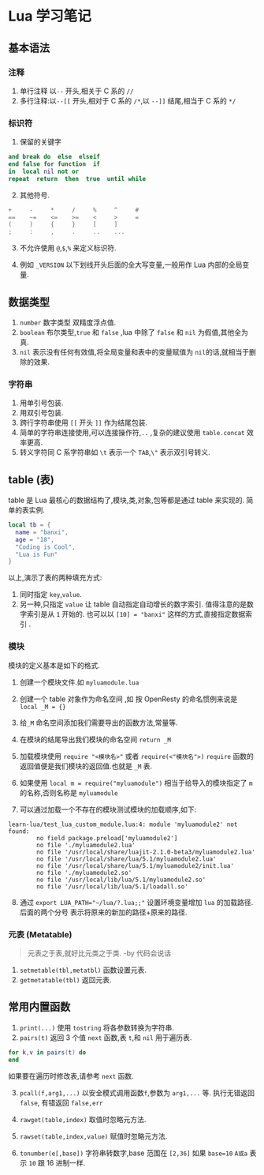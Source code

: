 # Lua 学习笔记

## 基本语法

### 注释

1. 单行注释 以`--` 开头,相关于 C 系的 `//`
2. 多行注释:以`--[[` 开头,相对于 C 系的 `/*`,以 `--]]` 结尾,相当于 C 系的 `*/`

### 标识符

1. 保留的关键字

```lua
and break do  else  elseif
end false for function  if
in  local nil not or
repeat  return  then  true  until while
```

2. 其他符号.

```lua
+     -     *     /     %     ^     #
==    ~=    <=    >=    <     >     =
(     )     {     }     [     ]
;     :     ,     .     ..    ...
```

3. 不允许使用 `@`,`$`,`%` 来定义标识符.

4. 例如 `_VERSION` 以下划线开头后面的全大写变量,一般用作 Lua 内部的全局变量.

## 数据类型

1. `number` 数字类型 双精度浮点值.
2. `boolean` 布尔类型,`true` 和 `false` ,lua 中除了 `false` 和 `nil` 为假值,其他全为真.
3. `nil` 表示没有任何有效值,将全局变量和表中的变量赋值为 `nil`的话,就相当于删除的效果.

### 字符串

1. 用单引号包装.
2. 用双引号包装.
3. 跨行字符串使用 `[[` 开头 `]]` 作为结尾包装.
4. 简单的字符串连接使用,可以连接操作符,`..` ,复杂的建议使用 `table.concat` 效率更高.
5. 转义字符同 C 系字符串如 `\t` 表示一个 `TAB`,`\"` 表示双引号转义.

## table (表)

table 是 Lua 最核心的数据结构了,模块,类,对象,包等都是通过 table 来实现的.
简单的表实例.

```lua
local tb = {
  name = "banxi",
  age = "18",
  "Coding is Cool",
  "Lua is Fun"
}
```

以上,演示了表的两种填充方式:

1. 同时指定 `key`,`value`.
2. 另一种,只指定 `value` 让 table 自动指定自动增长的数字索引. 值得注意的是数字索引是从 `1` 开始的. 也可以以 `[10] = "banxi"` 这样的方式,直接指定数据索引 .

### 模块

模块的定义基本是如下的格式.

1. 创建一个模块文件.如 `myluamodule.lua`
2. 创建一个 table 对象作为命名空间 ,如 按 OpenResty 的命名惯例来说是 `local _M = {}`
3. 给`_M` 命名空间添加我们需要导出的函数方法,常量等.
4. 在模块的结尾导出我们模块的命名空间 `return _M`

5. 加载模块使用 `require "<模块名>"` 或者 `require(<"模块名">)` `require` 函数的返回值便是我们模块的返回值.也就是 `_M` 表.

6. 如果使用 `local m = require("myluamodule")` 相当于给导入的模块指定了 `m` 的名称,否则名称是 `myluamodule`

7. 可以通过加载一个不存在的模块测试模块的加载顺序,如下:

```
learn-lua/test_lua_custom_module.lua:4: module 'myluamodule2' not found:
        no field package.preload['myluamodule2']
        no file './myluamodule2.lua'
        no file '/usr/local/share/luajit-2.1.0-beta3/myluamodule2.lua'
        no file '/usr/local/share/lua/5.1/myluamodule2.lua'
        no file '/usr/local/share/lua/5.1/myluamodule2/init.lua'
        no file './myluamodule2.so'
        no file '/usr/local/lib/lua/5.1/myluamodule2.so'
        no file '/usr/local/lib/lua/5.1/loadall.so'
```

8. 通过 `export LUA_PATH="~/lua/?.lua;;"` 设置环境变量增加 `lua` 的加载路径.后面的两个分号 表示将原来的新加的路径+原来的路径.

### 元表 (Metatable)

> 元表之于表,就好比元类之于类. -by 代码会说话

1. `setmetable(tbl,metatbl)` 函数设置元表.
2. `getmetatable(tbl)` 返回元表.

## 常用内置函数

1. `print(...)` 使用 `tostring` 将各参数转换为字符串.
2. `pairs(t)` 返回 3 个值 `next` 函数,表 `t`,和 `nil` 用于遍历表.

```lua
for k,v in pairs(t) do
end
```

如果要在遍历时修改表,请参考 `next` 函数.

3. `pcall(f,arg1,...)` 以安全模式调用函数`f`,参数为 `arg1,...` 等. 执行无错返回 `false`, 有错返回 `false,err`

4. `rawget(table,index)` 取值时忽略元方法.
5. `rawset(table,index,value)` 赋值时忽略元方法.
6. `tonumber(e[,base])` 字符串转数字,base 范围在 `[2,36]` 如果 `base=10` `A或a` 表示 `10` 跟 16 进制一样.
